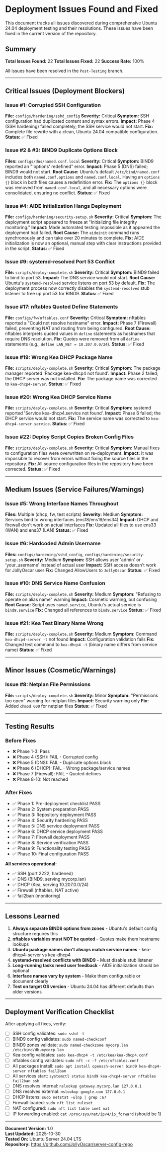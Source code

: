 # Deployment Issues Found and Fixed

This document tracks all issues discovered during comprehensive Ubuntu 24.04 deployment testing and their resolutions.
These issues have been fixed in the current version of the repository.

## Summary

**Total Issues Found:** 22
**Total Issues Fixed:** 22
**Success Rate:** 100%

All issues have been resolved in the `Post-Testing` branch.

---

## Critical Issues (Deployment Blockers)

### Issue #1: Corrupted SSH Configuration

**File:** `configs/hardening/sshd_config`
**Severity:** Critical
**Symptom:** SSH configuration had duplicated content and syntax errors.
**Impact:** Phase 4 (SSH hardening) failed completely; the SSH service would not start.
**Fix:** Complete file rewrite with a clean, Ubuntu 24.04 compatible configuration.
**Status:** ✅ Fixed

### Issue #2 & #3: BIND9 Duplicate Options Block

**Files:** `configs/dns/named.conf.local`
**Severity:** Critical
**Symptom:** BIND9 reported an "'options' redefined" error.
**Impact:** Phase 5 (DNS) failed; BIND9 would not start.
**Root Cause:** Ubuntu's default `/etc/bind/named.conf` includes both `named.conf.options` and `named.conf.local`.
Having an `options {}` block in both files causes a redefinition error.
**Fix:** The `options {}` block was removed from `named.conf.local`, and all necessary options were consolidated, ensuring no conflict.
**Status:** ✅ Fixed

### Issue #4: AIDE Initialization Hangs Deployment

**File:** `configs/hardening/security-setup.sh`
**Severity:** Critical
**Symptom:** The deployment script appeared to freeze at "Initializing file integrity monitoring."
**Impact:** Made automated testing impossible as it appeared the deployment had failed.
**Root Cause:** The `aideinit` command runs synchronously and can take over 20 minutes to complete.
**Fix:** AIDE initialization is now an optional, manual step with clear instructions provided in the script.
**Status:** ✅ Fixed

### Issue #9: systemd-resolved Port 53 Conflict

**File:** `scripts/deploy-complete.sh`
**Severity:** Critical
**Symptom:** BIND9 failed to bind to port 53.
**Impact:** The DNS service would not start.
**Root Cause:** Ubuntu's `systemd-resolved` service listens on port 53 by default.
**Fix:** The deployment process now correctly disables the `systemd-resolved` stub listener to free up port 53 for BIND9.
**Status:** ✅ Fixed

### Issue #17: nftables Quoted Define Statements

**File:** `configs/fw/nftables.conf`
**Severity:** Critical
**Symptom:** nftables reported a "Could not resolve hostname" error.
**Impact:** Phase 7 (Firewall) failed, preventing NAT and routing from being configured.
**Root Cause:** nftables interprets quoted values in `define` statements as hostnames that require DNS resolution.
**Fix:** Quotes were removed from all `define` statements (e.g., `define LAN_NET = 10.207.0.0/24`).
**Status:** ✅ Fixed

### Issue #19: Wrong Kea DHCP Package Name

**File:** `scripts/deploy-complete.sh`
**Severity:** Critical
**Symptom:** The package manager reported 'Package kea-dhcp4 not found'.
**Impact:** Phase 2 failed; the DHCP server was not installed.
**Fix:** The package name was corrected to `kea-dhcp4-server`.
**Status:** ✅ Fixed

### Issue #20: Wrong Kea DHCP Service Name

**File:** `scripts/deploy-complete.sh`
**Severity:** Critical
**Symptom:** systemd reported 'Service kea-dhcp4.service not found'.
**Impact:** Phase 6 failed; the DHCP service would not start.
**Fix:** The service name was corrected to `kea-dhcp4-server.service`.
**Status:** ✅ Fixed

### Issue #22: Deploy Script Copies Broken Config Files

**File:** `scripts/deploy-complete.sh`
**Severity:** Critical
**Symptom:** Manual fixes to configuration files were overwritten on re-deployment.
**Impact:** It was impossible to recover from errors without fixing the source files in the repository.
**Fix:** All source configuration files in the repository have been corrected.
**Status:** ✅ Fixed

---

## Medium Issues (Service Failures/Warnings)

### Issue #5: Wrong Interface Names Throughout

**Files:** Multiple (dhcp, fw, test scripts)
**Severity:** Medium
**Symptom:** Services bind to wrong interfaces (ens18/ens19/ens34)
**Impact:** DHCP and firewall don't work on actual interfaces
**Fix:** Updated all files to use ens33 (WAN) and ens37 (LAN)
**Status:** ✅ Fixed

### Issue #6: Hardcoded Admin Username

**Files:** `configs/hardening/sshd_config`, `configs/hardening/security-setup.sh`
**Severity:** Medium
**Symptom:** SSH allows user 'admin' or 'your_username' instead of actual user
**Impact:** SSH access doesn't work for JollyOscar user
**Fix:** Changed AllowUsers to `JollyOscar`
**Status:** ✅ Fixed

### Issue #10: DNS Service Name Confusion

**File:** `scripts/deploy-complete.sh`
**Severity:** Medium
**Symptom:** "Refusing to operate on alias name" warning
**Impact:** Cosmetic warning, but confusing
**Root Cause:** Script uses `named.service`, Ubuntu's actual service is `bind9.service`
**Fix:** Changed all references to `bind9.service`
**Status:** ✅ Fixed

### Issue #21: Kea Test Binary Name Wrong

**File:** `scripts/deploy-complete.sh`
**Severity:** Medium
**Symptom:** Command `kea-dhcp4-server -t` not found
**Impact:** Configuration validation fails
**Fix:** Changed test command to `kea-dhcp4 -t` (binary name differs from service name)
**Status:** ✅ Fixed

---

## Minor Issues (Cosmetic/Warnings)

### Issue #8: Netplan File Permissions

**File:** `scripts/deploy-complete.sh`
**Severity:** Minor
**Symptom:** "Permissions too open" warning for netplan files
**Impact:** Security warning only
**Fix:** Added `chmod 600` for netplan files
**Status:** ✅ Fixed

---

## Testing Results

### Before Fixes

- ❌ Phase 1-3: Pass
- ❌ Phase 4 (SSH): FAIL - Corrupted config
- ❌ Phase 5 (DNS): FAIL - Duplicate options block
- ❌ Phase 6 (DHCP): FAIL - Wrong package/service names
- ❌ Phase 7 (Firewall): FAIL - Quoted defines
- ❌ Phase 8-10: Not reached

### After Fixes

- ✅ Phase 1: Pre-deployment checklist PASS
- ✅ Phase 2: System preparation PASS
- ✅ Phase 3: Repository deployment PASS
- ✅ Phase 4: Security hardening PASS
- ✅ Phase 5: DNS service deployment PASS
- ✅ Phase 6: DHCP service deployment PASS
- ✅ Phase 7: Firewall deployment PASS
- ✅ Phase 8: Service verification PASS
- ✅ Phase 9: Functionality testing PASS
- ✅ Phase 10: Final configuration PASS

**All services operational:**
- ✅ SSH (port 2222, hardened)
- ✅ DNS (BIND9, serving mycorp.lan)
- ✅ DHCP (Kea, serving 10.207.0.0/24)
- ✅ Firewall (nftables, NAT active)
- ✅ fail2ban (monitoring)

---

## Lessons Learned

1. **Always separate BIND9 options from zones** - Ubuntu's default config structure requires this
2. **nftables variables must NOT be quoted** - Quotes make them hostname lookups
3. **Ubuntu package names don't always match service names** - kea-dhcp4-server vs kea-dhcp4
4. **systemd-resolved conflicts with BIND9** - Must disable stub listener
5. **Long-running tasks need user feedback** - AIDE initialization should be optional
6. **Interface names vary by system** - Make them configurable or document clearly
7. **Test on target OS version** - Ubuntu 24.04 has different defaults than older versions

---

## Deployment Verification Checklist

After applying all fixes, verify:

- [ ] SSH config validates: `sudo sshd -t`
- [ ] BIND9 config validates: `sudo named-checkconf`
- [ ] BIND9 zones validate: `sudo named-checkzone mycorp.lan /etc/bind/db.mycorp.lan`
- [ ] Kea config validates: `sudo kea-dhcp4 -t /etc/kea/kea-dhcp4.conf`
- [ ] nftables config validates: `sudo nft -c -f /etc/nftables.conf`
- [ ] All packages install: `sudo apt install openssh-server bind9 kea-dhcp4-server nftables fail2ban`
- [ ] All services start: `systemctl status bind9 kea-dhcp4-server nftables fail2ban ssh`
- [ ] DNS resolves internal: `nslookup gateway.mycorp.lan 127.0.0.1`
- [ ] DNS resolves external: `nslookup google.com 127.0.0.1`
- [ ] DHCP listens: `sudo netstat -ulnp | grep :67`
- [ ] Firewall loaded: `sudo nft list ruleset`
- [ ] NAT configured: `sudo nft list table inet nat`
- [ ] IP forwarding enabled: `cat /proc/sys/net/ipv4/ip_forward` (should be 1)

---

**Document Version:** 1.0  
**Last Updated:** 2025-10-30  
**Tested On:** Ubuntu Server 24.04 LTS  
**Repository:** <https://github.com/JollyOscar/server-config-repo>